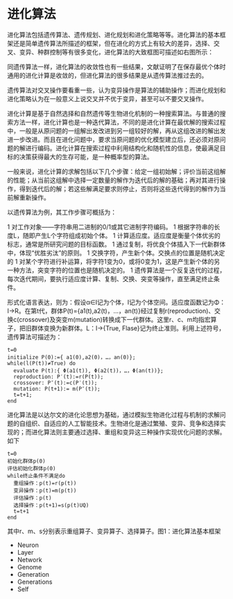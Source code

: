 # 进化算法

进化算法包括遗传算法、遗传规划、进化规划和进化策略等等。进化算法的基本框架还是简单遗传算法所描述的框架，但在进化的方式上有较大的差异，选择、交叉、变异、种群控制等有很多变化，进化算法的大致框图可描述如右图所示：

同遗传算法一样，进化算法的收敛性也有一些结果，文献证明了在保存最优个体时通用的进化计算是收敛的，但进化算法的很多结果是从遗传算法推过去的。

遗传算法对交叉操作要看重一些，认为变异操作是算法的辅助操作；而进化规划和进化策略认为在一般意义上说交叉并不优于变异，甚至可以不要交叉操作。

进化计算是基于自然选择和自然遗传等生物进化机制的一种搜索算法。与普通的搜索方法一样，进化计算也是一种迭代算法，不同的是进化计算在最优解的搜索过程中，一般是从原问题的一组解出发改进到另一组较好的解，再从这组改进的解出发进一步改进。而且在进化问题中，要求当原问题的优化模型建立后，还必须对原问题的解进行编码。进化计算在搜索过程中利用结构化和随机性的信息，使最满足目标的决策获得最大的生存可能，是一种概率型的算法。

一般来说，进化计算的求解包括以下几个步骤：给定一组初始解；评价当前这组解的性能；从当前这组解中选择一定数量的解作为迭代后的解的基础；再对其进行操作，得到迭代后的解；若这些解满足要求则停止，否则将这些迭代得到的解作为当前解重新操作。

以遗传算法为例，其工作步骤可概括为：

1 对工作对象——字符串用二进制的0/1或其它进制字符编码。
1 根据字符串的长度L，随即产生L个字符组成初始个体。
1 计算适应度。适应度是衡量个体优劣的标志，通常是所研究问题的目标函数。
1 通过复制，将优良个体插入下一代新群体中，体现“优胜劣汰”的原则。
1 交换字符，产生新个体。交换点的位置是随机决定的
1 对某个字符进行补运算，将字符1变为0，或将0变为1，这是产生新个体的另一种方法，突变字符的位置也是随机决定的。
1 遗传算法是一个反复迭代的过程，每次迭代期间，要执行适应度计算、复制、交换、突变等操作，直至满足终止条件。

形式化语言表达，则为：假设α∈I记为个体，I记为个体空间。适应度函数记为Φ：I→R。在第t代，群体P(t)={a1(t),a2(t)，…，an(t)}经过复制r(reproduction)、交换c(crossover)及突变m(mutation)转换成下一代群体。这里r、c、m均指宏算子，把旧群体变换为新群体。L：I→{True, Flase}记为终止准则。利用上述符号，遗传算法可描述为：

```desc
t=0
initialize P(0):={ a1(0),a2(0)，…，an(0)};
while(l(P(t))≠True) do
  evaluate P(t):{ Φ(a1(t)), Φ(a2(t))，…，Φ(an(t))};
  reproduction: P′(t):=r(P(t));
  crossover: P″(t):=c(P′(t));
  mutation: P(t+1):= m(P″(t));
  t=t+1;
end
```


进化算法是以达尔文的进化论思想为基础，通过模拟生物进化过程与机制的求解问题的自组织、自适应的人工智能技术。生物进化是通过繁殖、变异、竞争和选择实现的；而进化算法则主要通过选择、重组和变异这三种操作实现优化问题的求解。如下

```desc
t=0
初始化群体p(0)
评估初始化群体p(0)
while终止条件不满足do
  重组操作：p(t)=r(p(t))
  变异操作：p(t)=m(p(t))
  评估操作：p(t)
  选择操作：p(t+1)=s(p(t)UQ)
  t=t+1
end
```

其中r、m、s分别表示重组算子、变异算子、选择算子。图1：进化算法基本框架



- Neuron
- Layer
- Network
- Genome
- Generation
- Generations
- Self

